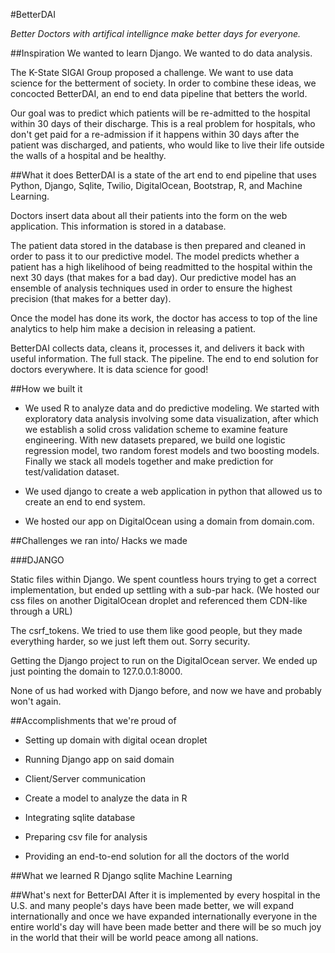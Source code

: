 #BetterDAI 

*Better Doctors with artifical intellignce make better days for everyone.*

##Inspiration
We wanted to learn Django. We wanted to do data analysis.

The K-State SIGAI Group proposed a challenge. We want to use data science for the betterment of society. In order to combine these ideas, we concocted BetterDAI, an end to end data pipeline that betters the world.

Our goal was to predict which patients will be re-admitted to the hospital within 30 days of their discharge. This is a real problem for hospitals, who don't get paid for a re-admission if it happens within 30 days after the patient was discharged, and patients, who would like to live their life outside the walls of a hospital and be healthy.

##What it does
BetterDAI is a state of the art end to end pipeline that uses Python, Django, Sqlite, Twilio, DigitalOcean, Bootstrap, R, and Machine Learning.

Doctors insert data about all their patients into the form on the web application. This information is stored in a database.

The patient data stored in the database is then prepared and cleaned in order to pass it to our predictive model. The model predicts whether a patient has a high likelihood of being readmitted to the hospital within the next 30 days (that makes for a bad day). Our predictive model has an ensemble of analysis techniques used in order to ensure the highest precision (that makes for a better day).

Once the model has done its work, the doctor has access to top of the line analytics to help him make a decision in releasing a patient.

BetterDAI collects data, cleans it, processes it, and delivers it back with useful information. The full stack. The pipeline. The end to end solution for doctors everywhere. It is data science for good!

##How we built it

* We used R to analyze data and do predictive modeling. We started with exploratory data analysis involving some data visualization, after which we establish a solid cross validation scheme to examine feature engineering. With new datasets prepared, we build one logistic regression model, two random forest models and two boosting models. Finally we stack all models together and make prediction for test/validation dataset.  

* We used django to create a web application in python that allowed us to create an end to end system.

* We hosted our app on DigitalOcean using a domain from domain.com.

##Challenges we ran into/ Hacks we made

###DJANGO

Static files within Django. We spent countless hours trying to get a correct implementation, but ended up settling with a sub-par hack. (We hosted our css files on another DigitalOcean droplet and referenced them CDN-like through a URL)

The csrf_tokens. We tried to use them like good people, but they made everything harder, so we just left them out. Sorry security.

Getting the Django project to run on the DigitalOcean server. We ended up just pointing the domain to 127.0.0.1:8000.

None of us had worked with Django before, and now we have and probably won't again.

##Accomplishments that we're proud of

* Setting up domain with digital ocean droplet

* Running Django app on said domain

* Client/Server communication

* Create a model to analyze the data in R

* Integrating sqlite database

* Preparing csv file for analysis

* Providing an end-to-end solution for all the doctors of the world

##What we learned
R Django sqlite Machine Learning

##What's next for BetterDAI
After it is implemented by every hospital in the U.S. and many people's days have been made better, we will expand internationally and once we have expanded internationally everyone in the entire world's day will have been made better and there will be so much joy in the world that their will be world peace among all nations.
